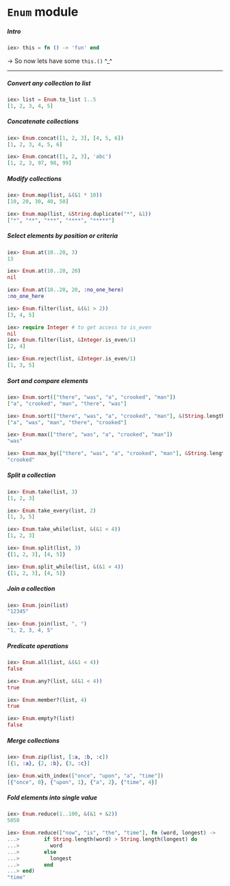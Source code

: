 # `Enum` module

##### Intro
```elixir
iex> this = fn () -> 'fun' end
```

-> So now lets have some `this.()` ^_^
<hr>

##### Convert any collection to list
```elixir
iex> list = Enum.to_list 1..5
[1, 2, 3, 4, 5]
```

##### Concatenate collections
```elixir
iex> Enum.concat([1, 2, 3], [4, 5, 6])
[1, 2, 3, 4, 5, 6]

iex> Enum.concat([1, 2, 3], 'abc')
[1, 2, 3, 97, 98, 99]
```

##### Modify collections
```elixir
iex> Enum.map(list, &(&1 * 10))
[10, 20, 30, 40, 50]

iex> Enum.map(list, &String.duplicate("*", &1))
["*", "**", "***", "****", "*****"]
```

##### Select elements by position or criteria
```elixir
iex> Enum.at(10..20, 3)
13

iex> Enum.at(10..20, 20)
nil

iex> Enum.at(10..20, 20, :no_one_here)
:no_one_here

iex> Enum.filter(list, &(&1 > 2))
[3, 4, 5]

iex> require Integer # to get access to is_even
nil
iex> Enum.filter(list, &Integer.is_even/1)
[2, 4]

iex> Enum.reject(list, &Integer.is_even/1)
[1, 3, 5]
```

##### Sort and compare elements
```elixir
iex> Enum.sort(["there", "was", "a", "crooked", "man"])
["a", "crooked", "man", "there", "was"]

iex> Enum.sort(["there", "was", "a", "crooked", "man"], &(String.length(&1) <= String.length(&2)))
["a", "was", "man", "there", "crooked"]

iex> Enum.max(["there", "was", "a", "crooked", "man"])
"was"

iex> Enum.max_by(["there", "was", "a", "crooked", "man"], &String.length/1)
"crooked"
```

##### Split a collection
```elixir
iex> Enum.take(list, 3)
[1, 2, 3]

iex> Enum.take_every(list, 2)
[1, 3, 5]

iex> Enum.take_while(list, &(&1 < 4))
[1, 2, 3]

iex> Enum.split(list, 3)
{[1, 2, 3], [4, 5]}

iex> Enum.split_while(list, &(&1 < 4))
{[1, 2, 3], [4, 5]}
```

##### Join a collection
```elixir
iex> Enum.join(list)
"12345"

iex> Enum.join(list, ", ")
"1, 2, 3, 4, 5"
```

##### Predicate operations
```elixir
iex> Enum.all(list, &(&1 < 4))
false

iex> Enum.any?(list, &(&1 < 4))
true

iex> Enum.member?(list, 4)
true

iex> Enum.empty?(list)
false
```

##### Merge collections
```elixir
iex> Enum.zip(list, [:a, :b, :c])
[{1, :a}, {2, :b}, {3, :c}]

iex> Enum.with_index(["once", "upon", "a", "time"])
[{"once", 0}, {"upon", 1}, {"a", 2}, {"time", 4}]
```

##### Fold elements into single value
```elixir
iex> Enum.reduce(1..100, &(&1 + &2))
5050

iex> Enum.reduce(["now", "is", "the", "time"], fn (word, longest) ->
...>        if String.length(word) > String.length(longest) do
...>          word
...>        else
...>          longest
...>        end
...> end) 
"time"
```

